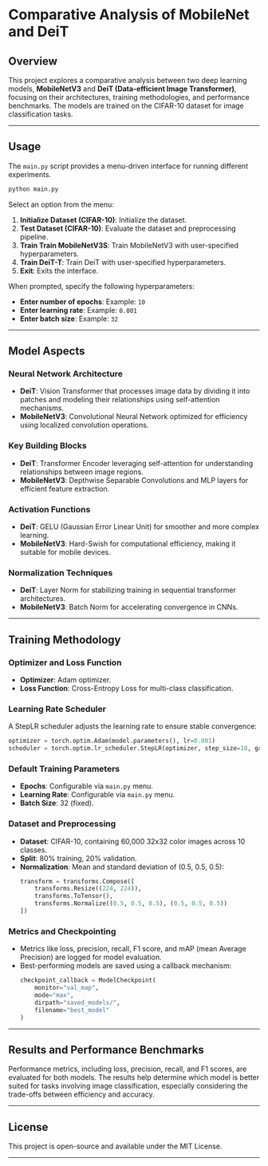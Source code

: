 # Comparative Analysis of MobileNet and DeiT

## Overview

This project explores a comparative analysis between two deep learning models, **MobileNetV3** and **DeiT (Data-efficient Image Transformer)**, focusing on their architectures, training methodologies, and performance benchmarks. The models are trained on the CIFAR-10 dataset for image classification tasks.

---

## Usage

The `main.py` script provides a menu-driven interface for running different experiments.

```bash
python main.py
```

Select an option from the menu:
1. **Initialize Dataset (CIFAR-10)**: Initialize the dataset.
2. **Test Dataset (CIFAR-10)**: Evaluate the dataset and preprocessing pipeline.
3. **Train Train MobileNetV3S**: Train MobileNetV3 with user-specified hyperparameters.
4. **Train DeiT-T**: Train DeiT with user-specified hyperparameters.
5. **Exit**: Exits the interface.

When prompted, specify the following hyperparameters:
- **Enter number of epochs**: Example: `10`
- **Enter learning rate**: Example: `0.001`
- **Enter batch size**: Example: `32`

---

## Model Aspects

### Neural Network Architecture
- **DeiT**: Vision Transformer that processes image data by dividing it into patches and modeling their relationships using self-attention mechanisms.
- **MobileNetV3**: Convolutional Neural Network optimized for efficiency using localized convolution operations.

### Key Building Blocks
- **DeiT**: Transformer Encoder leveraging self-attention for understanding relationships between image regions.
- **MobileNetV3**: Depthwise Separable Convolutions and MLP layers for efficient feature extraction.

### Activation Functions
- **DeiT**: GELU (Gaussian Error Linear Unit) for smoother and more complex learning.
- **MobileNetV3**: Hard-Swish for computational efficiency, making it suitable for mobile devices.

### Normalization Techniques
- **DeiT**: Layer Norm for stabilizing training in sequential transformer architectures.
- **MobileNetV3**: Batch Norm for accelerating convergence in CNNs.

---

## Training Methodology

### Optimizer and Loss Function
- **Optimizer**: Adam optimizer.
- **Loss Function**: Cross-Entropy Loss for multi-class classification.

### Learning Rate Scheduler
A StepLR scheduler adjusts the learning rate to ensure stable convergence:
```python
optimizer = torch.optim.Adam(model.parameters(), lr=0.001)
scheduler = torch.optim.lr_scheduler.StepLR(optimizer, step_size=10, gamma=0.1)
```

### Default Training Parameters
- **Epochs**: Configurable via `main.py` menu.
- **Learning Rate**: Configurable via `main.py` menu.
- **Batch Size**: 32 (fixed).

### Dataset and Preprocessing
- **Dataset**: CIFAR-10, containing 60,000 32x32 color images across 10 classes.
- **Split**: 80% training, 20% validation.
- **Normalization**: Mean and standard deviation of (0.5, 0.5, 0.5):
  ```python
  transform = transforms.Compose([
      transforms.Resize((224, 224)),
      transforms.ToTensor(),
      transforms.Normalize((0.5, 0.5, 0.5), (0.5, 0.5, 0.5))
  ])
  ```

### Metrics and Checkpointing
- Metrics like loss, precision, recall, F1 score, and mAP (mean Average Precision) are logged for model evaluation.
- Best-performing models are saved using a callback mechanism:
  ```python
  checkpoint_callback = ModelCheckpoint(
      monitor="val_map",
      mode="max",
      dirpath="saved_models/",
      filename="best_model"
  )
  ```

---

## Results and Performance Benchmarks

Performance metrics, including loss, precision, recall, and F1 scores, are evaluated for both models. The results help determine which model is better suited for tasks involving image classification, especially considering the trade-offs between efficiency and accuracy.

---

## License
This project is open-source and available under the MIT License.

---
